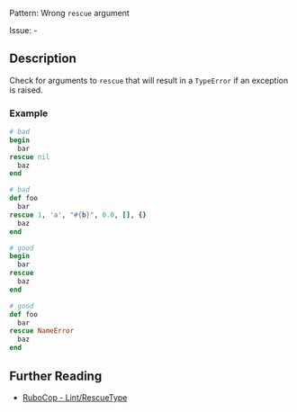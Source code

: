 Pattern: Wrong `rescue` argument

Issue: -

## Description

Check for arguments to `rescue` that will result in a `TypeError` if an exception is raised.

### Example

```ruby
# bad
begin
  bar
rescue nil
  baz
end

# bad
def foo
  bar
rescue 1, 'a', "#{b}", 0.0, [], {}
  baz
end

# good
begin
  bar
rescue
  baz
end

# good
def foo
  bar
rescue NameError
  baz
end
```

## Further Reading

* [RuboCop - Lint/RescueType](https://rubocop.readthedocs.io/en/latest/cops_lint/#lintrescuetype)
